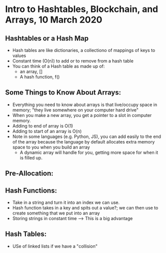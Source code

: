 # Intro to Hashtables, Blockchain, and Arrays, 10 March 2020 

## Hashtables or a Hash Map
- Hash tables are like dictionaries, a collectiono of mappings of keys to values
- Constant time (O(n)) to add or to remove from a hash table 
- You can think of a Hash table as made up of:
  - an array, [] 
  - A hash function, f()

## Some Things to Know About Arrays: 
- Everything you need to know about arrays is that live/occupy space in memory; "they live somewhere on your computer hard drive"
- When you make a new array, you get a pointer to a slot in computer memory. 
- Adding to end of array is O(1)
- Adding to start of an array is O(n)
- Note in some languages (e.g. Python, JS), you can add easily to the end of the array because the language by default allocates extra memory space to you when you build an array
  - A dynamic array will handle for you, getting more space for when it is filled up. 

## Pre-Allocation: 


## Hash Functions:
- Take in a string and turn it into an index we can use. 
- Hash function takes in a key and spits out a value?; we can then use to create something that we put into an array 
- Storing strings in constant time --> This is a big advantage


## Hash Tables: 
- USe of linked lists if we have a "collision"